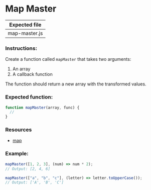 # Map Master

| Expected file |
| ------------- |
| map-master.js |

### Instructions:

Create a function called `mapMaster` that takes two arguments:

1. An array
2. A callback function

The function should return a new array with the transformed values.

### Expected function:

```js
function mapMaster(array, func) {
  //
}
```

### Resources

- [map](https://developer.mozilla.org/ru/docs/Web/JavaScript/Reference/Global_Objects/Array/map)

### Example:

```js
mapMaster([1, 2, 3], (num) => num * 2);
// Output: [2, 4, 6]

mapMaster(["a", "b", "c"], (letter) => letter.toUpperCase());
// Output: ['A', 'B', 'C']
```

